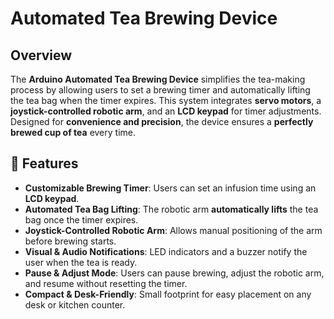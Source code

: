 # Automated Tea Brewing Device

## Overview
The **Arduino Automated Tea Brewing Device** simplifies the tea-making process by allowing users to set a brewing timer and automatically lifting the tea bag when the timer expires. This system integrates **servo motors**, a **joystick-controlled robotic arm**, and an **LCD keypad** for timer adjustments. Designed for **convenience and precision**, the device ensures a **perfectly brewed cup of tea** every time.

## 🚀 Features
- **Customizable Brewing Timer**: Users can set an infusion time using an **LCD keypad**.
- **Automated Tea Bag Lifting**: The robotic arm **automatically lifts** the tea bag once the timer expires.
- **Joystick-Controlled Robotic Arm**: Allows manual positioning of the arm before brewing starts.
- **Visual & Audio Notifications**: LED indicators and a buzzer notify the user when the tea is ready.
- **Pause & Adjust Mode**: Users can pause brewing, adjust the robotic arm, and resume without resetting the timer.
- **Compact & Desk-Friendly**: Small footprint for easy placement on any desk or kitchen counter.
